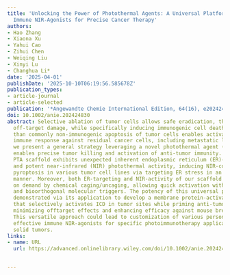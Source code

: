 ```yaml
---
title: 'Unlocking the Power of Photothermal Agents: A Universal Platform for Smart
  Immune NIR‐Agonists for Precise Cancer Therapy'
authors:
- Hao Zhang
- Xiaona Xu
- Yahui Cao
- Zihui Chen
- Weiqing Liu
- Xinyi Lu
- Changhua Li*
date: '2025-04-01'
publishDate: '2025-10-10T06:19:56.585678Z'
publication_types:
- article-journal
- article-selected
publication: '*Angewandte Chemie International Edition, 64(16), e202424830*'
doi: 10.1002/anie.202424830
abstract: Selective ablation of tumor cells allows safe eradication, thereby minimizing
  off-target damage, while specifically inducing immunogenic cell death (ICD) rather
  than commonly non-immunogenic apoptosis of tumor cells enables activation of anti-tumor
  immune response against residual cancer cells, including metastatic lesions. Herein,
  we present a general strategy leveraging a novel photothermal agent (PTA) that concomitantly
  enables precise tumor killing and activation of anti-tumor immunity. The unique
  PTA scaffold exhibits unexpected inherent endoplasmic reticulum (ER)-targeting capability
  and potent near-infrared (NIR) photothermal activity, inducing NIR-controlled immunogenic
  pyroptosis in various tumor cell lines via targeting ER stress in an oxygen-independent
  manner. Moreover, both ER-targeting and NIR-activity of our scaffold can be modulated
  on demand by chemical caging/uncaging, allowing quick activation with diverse biological
  and bioorthogonal molecular triggers. The potency of this universal platform is
  demonstrated via its application to develop a membrane protein-activatable NIR-agonist
  that selectively activates ICD in tumor sites while priming anti-tumor immunity,
  minimizing offtarget effects and enhancing efficacy against mouse breast tumors.
  This versatile approach could lead to customization of various personalized and
  effective immune NIR-agonists for specific photoimmunotherapy applicable to diverse
  solid tumors.
links:
- name: URL
  url: https://advanced.onlinelibrary.wiley.com/doi/10.1002/anie.202424830


---
```

